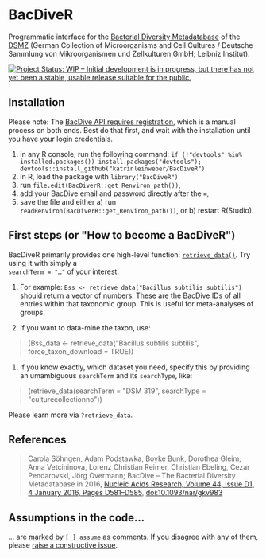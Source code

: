 # BacDiveR

Programmatic interface for the [Bacterial Diversity Metadatabase](https://bacdive.dsmz.de/) of the [DSMZ](https://www.dsmz.de/about-us.html) (German Collection of Microorganisms and Cell Cultures / Deutsche Sammlung von Mikroorganismen und Zellkulturen GmbH; Leibniz Institut).

[![Project Status: WIP – Initial development is in progress, but there has not yet been a stable, usable release suitable for the public.](http://www.repostatus.org/badges/latest/wip.svg)](http://www.repostatus.org/#wip)


## Installation

Please note: The [BacDive API requires registration](https://bacdive.dsmz.de/api/bacdive/registration/register/), which is a manual process on both ends. Best do that first, and wait with the installation until you have your login credentials.

1. in any R console, run the following command: `if (!"devtools" %in% installed.packages()) install.packages("devtools"); devtools::install_github("katrinleinweber/BacDiveR")`
1. in R, load the package with `library("BacDiveR")`
1. run `file.edit(BacDiverR::get_Renviron_path())`,
2. add your BacDive email and password directly after the `=`,
3. save the file and either a) run `readRenviron(BacDiverR::get_Renviron_path())`, or b) restart R(Studio).


## First steps (or "How to become a BacDiveR")

BacDiveR primarily provides one high-level function:
[`retrieve_data()`](/blob/master/R/retrieve_data.R). Try using it with simply a  
`searchTerm = "…"` of your interest. 

1. For example: `Bss <- retrieve_data("Bacillus subtilis subtilis")` 
   should return a vector of numbers. These are the BacDive IDs of all entries 
   within that taxonomic group. This is useful for meta-analyses of groups.

1. If you want to data-mine the taxon, use:
   
> (Bss_data <- retrieve_data("Bacillus subtilis subtilis", force_taxon_download = TRUE))

1. If you know exactly, which dataset you need, specify this by providing an 
   umambiguous `searchTerm` and its `searchType`, like:

> (retrieve_data(searchTerm = "DSM 319", searchType = "culturecollectionno"))

Please learn more via `?retrieve_data`.


## References

> Carola Söhngen, Adam Podstawka, Boyke Bunk, Dorothea Gleim, Anna Vetcininova,
> Lorenz Christian Reimer, Christian Ebeling, Cezar Pendarovski, Jörg Overmann;
> BacDive – The Bacterial Diversity Metadatabase in 2016, 
> [Nucleic Acids Research, Volume 44, Issue D1, 4 January 2016, Pages D581–D585](https://academic.oup.com/nar/article/44/D1/D581/2503137), 
> [doi:10.1093/nar/gkv983](https://doi.org/10.1093/nar/gkv983)


## Assumptions in the code…

… are [marked by `[ ] assume` as comments](https://github.com/katrinleinweber/BacDiveR/search?q=assume&type=Code). If you disagree with any of them, please [raise a constructive issue](https://github.com/katrinleinweber/BacDiveR/issues/new).
